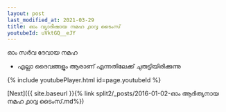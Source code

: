 ```yaml
---
layout: post
last_modified_at: 2021-03-29
title: ഓം വ്യാദിഷായ നമഹ ൧൦൮ ടൈംസ്
youtubeId: uVktGQ__eJY
---
```

 
 
 ഓം സർവ ദേവായ നമഹ 
 
 -  എല്ലാ ദൈവങ്ങളും ആരാണ് എന്നതിലേക്ക് ചുരുട്ടിയിരിക്കുന്നു 
 
  
 
  
 
 
 
 
 
 


{% include youtubePlayer.html id=page.youtubeId %}
 
[Next]({{ site.baseurl }}{% link  split2/_posts/2016-01-02-ഓം ആദിത്യനായ നമഹ ൧൦൮ ടൈംസ്.md%})
 
